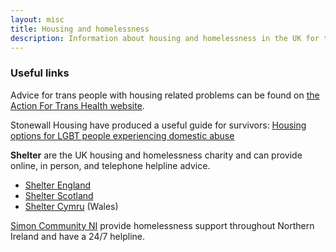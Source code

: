 ```yaml
---
layout: misc
title: Housing and homelessness
description: Information about housing and homelessness in the UK for trans, nonbinary, and gender non-conforming people
---
```


### Useful links

Advice for trans people with housing related problems can be found on [the Action For Trans Health website](https://actionfortranshealth.org.uk/resources/for-trans-people/housing/).

Stonewall Housing have produced a useful guide for survivors: [Housing options for LGBT people experiencing domestic abuse](http://www.equation.org.uk/wp-content/uploads/2012/12/Housing-Options-for-LGBT-People-Experiencing-Domestic-Abuse.pdf)

**Shelter** are the UK housing and homelessness charity and can provide online, in person, and telephone helpline advice.

- [Shelter England](http://england.shelter.org.uk/get_advice)
- [Shelter Scotland](http://scotland.shelter.org.uk/get_advice)
- [Shelter Cymru](http://www.sheltercymru.org.uk/get-advice/) (Wales)

[Simon Community NI](http://simoncommunity.org/) provide homelessness support throughout Northern Ireland and have a 24/7 helpline.
